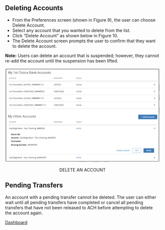 ## Deleting Accounts 


- From the Preferences screen (shown in Figure 9), the user can choose Delete Account. 
- Select any account that you wanted to delete from the list. 
- Click “Delete Account” as shown below in Figure 10. 
- The Delete Account screen prompts the user to confirm that they want to delete the account. 


**Note:** Users can delete an account that is suspended; however, they cannot re-add the account until the suspension has been lifted.

<center>

![Image](../../assets/images/Delete_An_Account.png) <br />

DELETE AN ACCOUNT

</center>

## Pending Transfers 

An account with a pending transfer cannot be deleted. The user can either wait until all pending 
transfers have completed or cancel all pending transfers that have not been released to ACH before 
attempting to delete the account again. 


[Dashboard](https://qa-ft.onefiserv.net/jsp/backoffice/queryQA.jsp#end)

